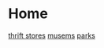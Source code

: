 <html>
    <head>
        <title>Fun places</title>
    </head>
    <body>
        <h1>Home</h1>
        <div class="box">
            <a href="arc-conte.github.io/places.thrift/">thrift stores</a>
            <a href="arc-conte.github.io/places.musems/">musems</a>
            <a href="arc-conte.github.io/places.other/">parks</a>
        </div>
    </body>
</html>
